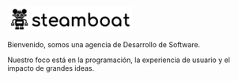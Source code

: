 <img src="https://github.com/steamboatdevs/.github/raw/main/profile/extras/logo.gif" width="50%">

Bienvenido, somos una agencia de Desarrollo de Software.

Nuestro foco está en la programación, la experiencia de usuario y el impacto de grandes ideas.

<!--
## Hi there 👋

**Here are some ideas to get you started:**

🙋‍♀️ A short introduction - what is your organization all about?
🌈 Contribution guidelines - how can the community get involved?
👩‍💻 Useful resources - where can the community find your docs? Is there anything else the community should know?
🍿 Fun facts - what does your team eat for breakfast?
🧙 Remember, you can do mighty things with the power of [Markdown](https://docs.github.com/github/writing-on-github/getting-started-with-writing-and-formatting-on-github/basic-writing-and-formatting-syntax)
-->
